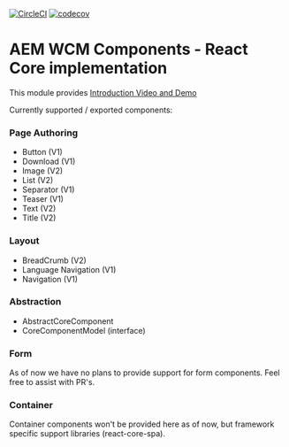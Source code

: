 [![CircleCI](https://circleci.com/gh/adobe/aem-contrib-wcm-components.svg?style=svg)](https://circleci.com/gh/adobe/aem-contrib-wcm-components) [![codecov](https://codecov.io/gh/adobe/aem-contrib-wcm-components/branch/master/graph/badge.svg)](https://codecov.io/gh/adobe/aem-contrib-wcm-components)


# AEM WCM Components - React Core implementation

This module provides 
[Introduction Video and Demo](https://www.youtube.com/watch?v=9759AhM7fAc)

Currently supported / exported components:

### Page Authoring
 - Button (V1)
 - Download (V1)
 - Image (V2)
 - List (V2)
 - Separator (V1)
 - Teaser (V1)
 - Text (V2)
 - Title (V2)

### Layout
 - BreadCrumb (V2)
 - Language Navigation (V1)
 - Navigation (V1)
 
### Abstraction
-  AbstractCoreComponent
-  CoreComponentModel (interface)

### Form
As of now we have no plans to provide support for form components.
Feel free to assist with PR's.

### Container 
Container components won't be provided here as of now, but framework specific support libraries (react-core-spa).
